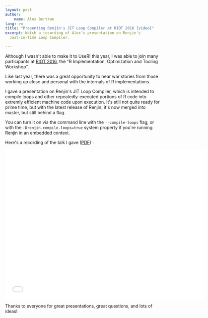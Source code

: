 ```yaml
---
layout: post
author: 
    name: Alex Bertram
lang: en
title: "Presenting Renjin's JIT Loop Compiler at RIOT 2016 [video]"
excerpt: Watch a recording of Alex's presentation on Renjin's 
  Just-in-Time Loop Compiler.

---
```


Although I wasn't able to make it to UseR! this year, I was able to join
many participants at <a href="http://riotworkshop.github.io/">RIOT 
2016</a>, the "R Implementation, Optimization and Tooling Workshop".

Like last year, there was a great opportunity to hear war stories 
from those working up close and personal with the internals of R 
implementations.

I gave a presentation on Renjin's JIT Loop Compiler, which is intended
to compile loops and other repeatedly-executed portions of R code into
extremly efficient machine code upon execution. It's still not quite
ready for prime time, but with the latest release of Renjin, it's now
merged into master, but still behind a flag.

You can turn it on via the command line with the `--compile-loops` flag,
or with the `-Drenjin.compile.loops=true` system property if you're running 
Renjin in an embedded context.

Here's a recording of the talk I gave (<a href="/assets/downloads/Renjin-Riot-2016.pdf">PDF</a>) :

<iframe src="//fast.wistia.net/embed/iframe/48jrf19ssx" allowtransparency="true" frameborder="0" scrolling="no" class="wistia_embed" name="wistia_embed" allowfullscreen mozallowfullscreen webkitallowfullscreen oallowfullscreen msallowfullscreen width="640" height="480"></iframe>
<script src="//fast.wistia.net/assets/external/E-v1.js" async></script>

Thanks to everyone for great presentations, great questions, and lots of
ideas!


